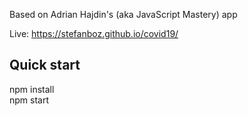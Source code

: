 Based on Adrian Hajdin's (aka JavaScript Mastery) app <br />

Live: https://stefanboz.github.io/covid19/

## Quick start

npm install <br />
npm start <br />
